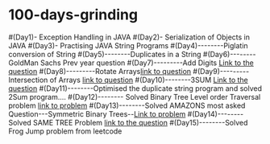 # 100-days-grinding
#(Day1)- Exception Handling in JAVA
#(Day2)- Serialization of Objects in JAVA
#(Day3)- Practising JAVA String Programs
#(Day4)--------Piglatin conversion of String
#(Day5)--------Duplicates in a String
#(Day6)--------GoldMan Sachs Prev year question
#(Day7)---------Add Digits [Link to the question](https://leetcode.com/problems/add-digits/)
#(Day8)---------Rotate Arrays[link to question](https://leetcode.com/problems/rotate-array/submissions/)
#(Day9)---------Intersection of Arrays [link to question](https://leetcode.com/problems/intersection-of-two-arrays-ii/)
#(Day10)--------3SUM [Link to the question](https://leetcode.com/problems/3sum/)
#(Day11)--------Optimised the duplicate string program and solved 2Sum program....
#(Day12)-------- Solved Binary Tree Level order Traversal problem [link to problem](https://leetcode.com/problems/binary-tree-level-order-traversal/)
#(Day13)--------Solved AMAZONS most asked Question---Symmetric Binary Trees--[Link to problem](https://leetcode.com/problems/symmetric-tree/)
#(Day14)--------Solved SAME TREE Problem [link to the question](https://leetcode.com/problems/same-tree/)
#(Day15)--------Solved Frog Jump problem from leetcode
